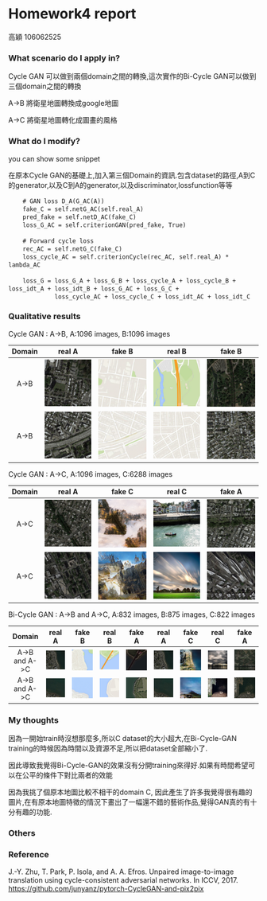 # Homework4 report
高穎 106062525

### What scenario do I apply in?

Cycle GAN 可以做到兩個domain之間的轉換,這次實作的Bi-Cycle GAN可以做到三個domain之間的轉換

A->B 將衛星地圖轉換成google地圖

A->C 將衛星地圖轉化成圖畫的風格

### What do I modify? 
you can show some snippet

在原本Cycle GAN的基礎上,加入第三個Domain的資訊.包含dataset的路徑,A到C的generator,以及C到A的generator,以及discriminator,lossfunction等等

        
        # GAN loss D_A(G_AC(A))
        fake_C = self.netG_AC(self.real_A)
        pred_fake = self.netD_AC(fake_C)
        loss_G_AC = self.criterionGAN(pred_fake, True)
        
        # Forward cycle loss
        rec_AC = self.netG_C(fake_C)
        loss_cycle_AC = self.criterionCycle(rec_AC, self.real_A) * lambda_AC
        
        loss_G = loss_G_A + loss_G_B + loss_cycle_A + loss_cycle_B + loss_idt_A + loss_idt_B + loss_G_AC + loss_G_C +          
                 loss_cycle_AC + loss_cycle_C + loss_idt_AC + loss_idt_C

### Qualitative results

Cycle GAN : A->B, A:1096 images, B:1096 images

| Domain | real A | fake B | real B | fake B |
| :----: | :-----:| :----: | :----: | :----: | 
| A->B |![](images/real_AB1.png)| ![](images/fake_BA1.png) | ![](images/real_BA1.png) | ![](images/fake_AB1.png) |
| A->B |![](images/real_AB2.png)| ![](images/fake_BA2.png) | ![](images/real_BA2.png) | ![](images/fake_AB2.png) |


Cycle GAN : A->C, A:1096 images, C:6288 images

| Domain | real A | fake C | real C | fake A |
| :----: | :-----:| :----: | :----: | :----: | 
| A->C |![](images/real_AC1.png)| ![](images/fake_CA1.png) | ![](images/real_CA1.png) | ![](images/fake_AC1.png) |
| A->C |![](images/real_AC2.png)| ![](images/fake_CA2.png) | ![](images/real_CA2.png) | ![](images/fake_AC2.png) |


Bi-Cycle GAN : A->B and A->C, A:832 images, B:875 images, C:822 images

| Domain | real A | fake B | real B | fake A | real A | fake C | real C | fake A |
| :----: | :-----:| :----: | :----: | :----: | :----: | :----: | :----: | :----: |
| A->B and A->C |![](images/epoch093_real_A.png)| ![](images/epoch093_fake_B.png) | ![](images/epoch093_real_B.png) | ![](images/epoch093_fake_A.png) |![](images/epoch093_real_AC.png)| ![](images/epoch093_fake_C.png) | ![](images/epoch093_real_C.png) | ![](images/epoch093_fake_CA.png) |
| A->B and A->C |![](images/epoch095_real_A.png)| ![](images/epoch095_fake_B.png) | ![](images/epoch095_real_B.png) | ![](images/epoch095_fake_A.png) |![](images/epoch095_real_AC.png)| ![](images/epoch095_fake_C.png) | ![](images/epoch095_real_C.png) | ![](images/epoch095_fake_CA.png) |

### My thoughts 
因為一開始train時沒想那麼多,所以C dataset的大小超大,在Bi-Cycle-GAN training的時候因為時間以及資源不足,所以把dataset全部縮小了.

因此導致我覺得Bi-Cycle-GAN的效果沒有分開training來得好.如果有時間希望可以在公平的條件下對比兩者的效能

因為我挑了個原本地圖比較不相干的domain C, 因此產生了許多我覺得很有趣的圖片,在有原本地圖特徵的情況下畫出了一幅還不錯的藝術作品,覺得GAN真的有十分有趣的功能.

### Others

### Reference
J.-Y. Zhu, T. Park, P. Isola, and A. A. Efros. Unpaired image-to-image translation using cycle-consistent adversarial networks. In ICCV, 2017.
https://github.com/junyanz/pytorch-CycleGAN-and-pix2pix
